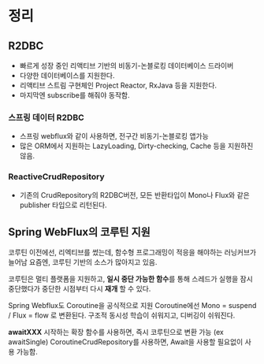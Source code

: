 # 정리

## R2DBC
- 빠르게 성장 중인 리액티브 기반의 비동기-논블로킹 데이터베이스 드라이버
- 다양한 데이터베이스를 지원한다. 
- 리액티브 스트림 구현체인 Project Reactor, RxJava 등을 지원한다.
- 마지막엔 subscribe를 해줘야 동작함.

### 스프링 데이터 R2DBC
- 스프링 webflux와 같이 사용하면, 전구간 비동기-논블로킹 앱가능
- 많은 ORM에서 지원하는 LazyLoading, Dirty-checking, Cache 등을 지원하진 않음.

### ReactiveCrudRepository
- 기존의 CrudRepository의 R2DBC버전, 모든 반환타입이 Mono나 Flux와 같은 publisher 타입으로 리턴된다.

## Spring WebFlux의 코루틴 지원
코루틴 이전에선, 리엑티브를 썼는데, 함수형 프로그래밍이 적응을 해야하는 러닝커브가 늘어남
요즘엔, 코루틴 기반의 소스가 많아지고 있음.

코루틴은 멀티 플랫폼을 지원하고, **일시 중단 가능한 함수**를 통해 스레드가 실행을 잠시 중단했다가
중단한 시점부터 다시 **재개** 할 수 있다.

Spring Webflux도 Coroutine을 공식적으로 지원
Coroutine에선 Mono = suspend / Flux = flow 로 변환된다. 
구조적 동시성 학습이 쉬워지고, 디버깅이 쉬워진다.

**awaitXXX** 시작하는 확장 함수를 사용하면, 즉시 코루틴으로 변환 가능
(ex awaitSingle) 
CoroutineCrudRepository를 사용하면, Await을 사용할 필요없이 사용 가능함.


